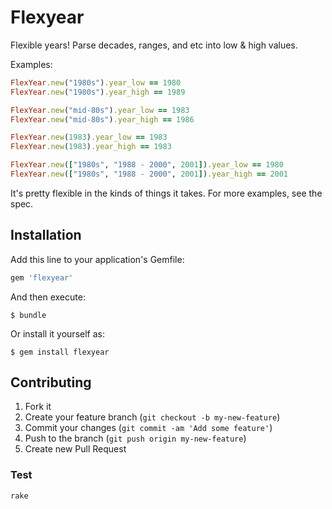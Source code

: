 # Flexyear

Flexible years! Parse decades, ranges, and etc into low & high values.

Examples:

```ruby
FlexYear.new("1980s").year_low == 1980
FlexYear.new("1980s").year_high == 1989

FlexYear.new("mid-80s").year_low == 1983
FlexYear.new("mid-80s").year_high == 1986

FlexYear.new(1983).year_low == 1983
FlexYear.new(1983).year_high == 1983

FlexYear.new(["1980s", "1988 - 2000", 2001]).year_low == 1980
FlexYear.new(["1980s", "1988 - 2000", 2001]).year_high == 2001
```

It's pretty flexible in the kinds of things it takes. For more examples, see the spec.

## Installation

Add this line to your application's Gemfile:

```ruby
gem 'flexyear'
```

And then execute:

    $ bundle

Or install it yourself as:

    $ gem install flexyear


## Contributing

1. Fork it
2. Create your feature branch (`git checkout -b my-new-feature`)
3. Commit your changes (`git commit -am 'Add some feature'`)
4. Push to the branch (`git push origin my-new-feature`)
5. Create new Pull Request

### Test

`rake`
